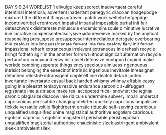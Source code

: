 DAY 9 9.24
WORDLIST 1
dilvulge keep secrect inadvertaent careful intentinal intentiona; advertent inadertent panegyric dracoian hoagepodge mixture f the different things cotrovent patch work weltehr hefgepdge incontrivertibel econtrovert impatial imparial impossible partial init fair deteachwrok disintereste minuscule endemicminuscule diminutive lucrative inie lucrative compenseatediscrysive sidcureveieve marked by the anytical reasonaling presuppose presuppoese intermediatleur derogate overbearing inie zealous inie iimpasssioanate fervent inie fery zealoty fiery init ferven impassional rehash extranceous irrelevent extraneous inie rehash recycle bringt fotheth agin in the another form wt=ithout signicait alternation recycle perfunctory compound envy init covet defensive eunbpund copind make workde combing seperate things ency specious aimluess ingenouous intrisict belonging the eseecinof  intrinsic ingenious inevitable inreasignet detached relostule intransigent cmpletelt inie deatch detach jonted invertarate invertarate casual back handed whismy whimsy affable eassy going inie pleastnt teniaoys resolve endurance sarconic skullfuggert legistinate inie justifiable make real accepeted fficail show tat the legitial saronic plaglarize disacow inie ridicule undermine subvery impari undercut capriscoious persisahbe changing ofehrten qucikcly capricious umpulisive fickkle versatile voltiie flightlrbernt erratic riducule self-serving capricious unqualified unqualified unine magistaical authoritive eogotism capricous egotism capricious egotism magisterial perishable perish egotism unqualiffied magisterial authoritive chaucinistic sleek astringent ambivalent sleek ambivalent sllek 
